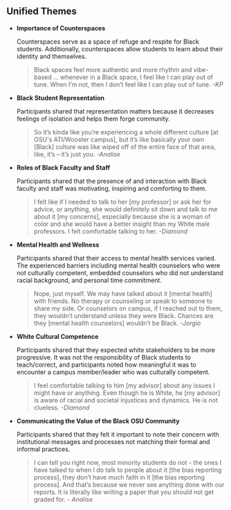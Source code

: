## Unified Themes

<ul>
    <li><strong>Importance of Counterspaces</strong>

Counterspaces serve as a space of refuge and respite for Black students. Additionally, counterspaces allow students to learn about their identity and themselves.

<blockquote>Black spaces feel more authentic and more rhythm and vibe-based ... whenever in a Black space, I feel like I can play out of tune. When I’m not, then I don’t feel like I can play out of tune.
    <cite>-KP</cite>
</blockquote>
</li>

<li><strong>Black Student Representation</strong>

Participants shared that representation matters because it decreases feelings of isolation and helps them forge community.

<blockquote>So it’s kinda like you’re experiencing a whole different culture [at OSU's ATI/Wooster campus], but it’s like basically your own [Black] culture was like wiped off of the entire face of that area, like, it’s – it’s just you.
    <cite>-Analise</cite>
</blockquote>
</li>

<li><strong>Roles of Black Faculty and Staff</strong>

Participants shared that the presence of and interaction with Black faculty and staff was motivating, inspiring and comforting to them.

<blockquote>I felt like if I needed to talk to her [my professor] or ask her for advice, or anything, she would definitely sit down and talk to me about it [my concerns], especially because she is a woman of color and she would have a better insight than my White male professors. I felt comfortable talking to her.
    <cite>-Diamond</cite>
</blockquote>
</li>

<li><strong>Mental Health and Wellness</strong>

Participants shared that their access to mental health services varied. The experienced barriers including mental health counselors who were not culturally competent, embedded counselors who did not understand racial background, and personal time commitment.
    
<blockquote>Nope, just myself. We may have talked about it [mental health] with friends. No therapy or counseling or speak to someone to share my side. Or counselors on campus, if I reached out to them, they wouldn’t understand unless they were Black. Chances are they [mental health counselors] wouldn’t be Black.
    <cite>-Jorgio</cite>
</blockquote>
</li>

<li><strong>White Cultural Competence</strong>

Participants shared that they expected white stakeholders to be more progressive. It was not the responsibility of Black students to teach/correct, and participants noted how meaningful it was to encounter a campus member/leader who was culturally competent.

<blockquote>I feel comfortable talking to him [my advisor] about any issues I might have or anything. Even though he is White, he [my advisor] is aware of racial and societal injustices and dynamics. He is not clueless.
 <cite>-Diamond</cite>
</blockquote>
</li>

<li><strong>Communicating the Value of the Black OSU Community</strong>
    
Participants shared that they felt it important to note their concern with institutional messages and processes not matching their formal and informal practices.
    
<blockquote>I can tell you right now, most minority students do not - the ones I have talked to when I do talk to people about it [the bias reporting process], they don’t have much faith in it [the bias reporting process]. And that’s because we never see anything done with our reports. It is literally like writing a paper that you should not get graded for.
 <cite>- Analise</cite>
</blockquote>
</li>
</ul>
